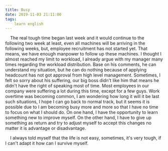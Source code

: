 ```yaml
---
title: Busy
date: 2019-11-03 21:11:00
tags:
    learn english
---
```

<p id="p_1"><span id="s_0">&#xA0;&#xA0;&#xA0; The real tough time began last week and it would continue to the following two week at least, even all machines will be arriving in the following weeks, but, employee recruitment has not started yet.</span><span id="s_1"> That means, we have enough manpower to follow up these machines.</span><span id="s_2"> I thought I almost reached my limit to workload, I already argue with my manager many times regarding the workload distribution.</span><span id="s_3"> Base on his comments, he can understand my situation, but he can do nothing because of applying headcount has not got approval from high level management.</span><span id="s_4"> Sometimes, I felt so sorry about his suffering, our big boss didn&apos;t like him that means he didn&apos;t have the right of speaking most of time.</span><span id="s_5"> Most employees in our company were suffering a lot during this time, except for a few guys.</span><span id="s_6"> Work overtime was becoming common, I am wondering how long it will it be last such situations, I hope I can go back to normal track, but it seems it is possible due to I am becoming busy more and more so that I have no time to focus on what I should do.</span><span id="s_7"> On one hand, I have the opportunity to learn something new to improve myself.</span><span id="s_8"> On the other hand, I have to give up something as return and try to adjust myself to accept this changes no matter it is advantage or disadvantage.</span></p><p><span>&#xA0;&#xA0;&#xA0; <span id="s_9">I always told myself that the life is not easy, sometimes, it&apos;s very tough, if I can&apos;t adapt it how can I survive myself.</span></span></p>